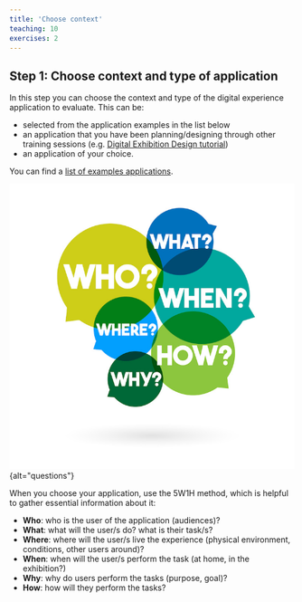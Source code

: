 ```yaml
---
title: 'Choose context'
teaching: 10
exercises: 2
---
```


## Step 1: Choose context and type of application 

In this step you can choose the context and type of the digital experience application to evaluate. This can be:

- selected from the application examples in the list below
- an application that you have been planning/designing through other training sessions (e.g. [Digital Exhibition Design tutorial](https://universityofbrighton.github.io/2023-exhibition-design/index.html))
- an application of your choice.

You can find a [list of examples applications](https://universityofbrighton.github.io/2023-exhibition-design/more-information.html#interactive-multimedia-experiences-in-ch).


![Five Ws and one H &copy; by Brad PIct under Education License from Adobe stock](episodes/fig/AdobeStock_176594585.jpeg){alt="questions"}


When you choose your application, use the 5W1H method, which is helpful to gather essential information about it:

-	**Who**: who is the user of the application (audiences)?
-	**What**: what will the user/s do? what is their task/s?
-	**Where**: where will the user/s live the experience (physical environment, conditions, other users around)?
-	**When**: when will the user/s perform the task (at home, in the exhibition?)
-	**Why**: why do users perform the tasks (purpose, goal)?
-	**How**: how will they perform the tasks?


